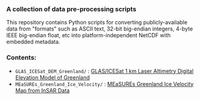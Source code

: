 ### A collection of data pre-processing scripts

This repository contains Python scripts for converting publicly-available data from "formats" such as ASCII text, 32-bit big-endian integers, 4-byte IEEE big-endian float, etc into platform-independent NetCDF with embedded metadata.

### Contents:

* `GLAS_ICESat_DEM_Greenland/` : [GLAS/ICESat 1 km Laser Altimetry Digital Elevation Model of Greenland](http://nsidc.org/data/nsidc-0305.html)
* `MEaSUREs_Greenland_Ice_Velocity/` : [MEaSUREs Greenland Ice Velocity Map from InSAR Data](http://nsidc.org/data/docs/measures/nsidc0478_joughin/)
